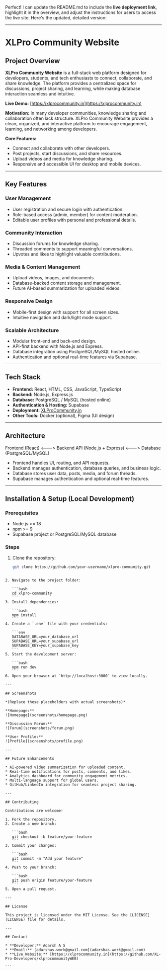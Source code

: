 Perfect! I can update the README.md to include the **live deployment link**, highlight it in the overview, and adjust the instructions for users to access the live site. Here's the updated, detailed version:

---

# XLPro Community Website

## Project Overview
**XLPro Community Website** is a full-stack web platform designed for developers, students, and tech enthusiasts to connect, collaborate, and share knowledge. The platform provides a centralized space for discussions, project sharing, and learning, while making database interaction seamless and intuitive.

**Live Demo:** [https://xlprocommunity.in](https://xlprocommunity.in)

**Motivation:**
In many developer communities, knowledge sharing and collaboration often lack structure. XLPro Community Website provides a clean, organized, and interactive platform to encourage engagement, learning, and networking among developers.

**Core Features:**
- Connect and collaborate with other developers.
- Post projects, start discussions, and share resources.
- Upload videos and media for knowledge sharing.
- Responsive and accessible UI for desktop and mobile devices.

---

## Key Features

### User Management
- User registration and secure login with authentication.
- Role-based access (admin, member) for content moderation.
- Editable user profiles with personal and professional details.

### Community Interaction
- Discussion forums for knowledge sharing.
- Threaded comments to support meaningful conversations.
- Upvotes and likes to highlight valuable contributions.

### Media & Content Management
- Upload videos, images, and documents.
- Database-backed content storage and management.
- Future AI-based summarization for uploaded videos.

### Responsive Design
- Mobile-first design with support for all screen sizes.
- Intuitive navigation and dark/light mode support.

### Scalable Architecture
- Modular front-end and back-end design.
- API-first backend with Node.js and Express.
- Database integration using PostgreSQL/MySQL hosted online.
- Authentication and optional real-time features via Supabase.

---

## Tech Stack
- **Frontend:** React, HTML, CSS, JavaScript, TypeScript  
- **Backend:** Node.js, Express.js  
- **Database:** PostgreSQL / MySQL (hosted online)  
- **Authentication & Hosting:** Supabase  
- **Deployment:** [XLProCommunity.in](https://xlprocommunity.in)  
- **Other Tools:** Docker (optional), Figma (UI design)

---

## Architecture



Frontend (React)  <--->  Backend API (Node.js + Express)  <--->  Database (PostgreSQL/MySQL)


- Frontend handles UI, routing, and API requests.
- Backend manages authentication, database queries, and business logic.
- Database stores user data, posts, media, and forum threads.
- Supabase manages authentication and optional real-time features.

---

## Installation & Setup (Local Development)

### Prerequisites
- Node.js >= 18
- npm >= 9
- Supabase project or PostgreSQL/MySQL database

### Steps
1. Clone the repository:
   ```bash
   git clone https://github.com/your-username/xlpro-community.git
````

2. Navigate to the project folder:

   ```bash
   cd xlpro-community
   ```
3. Install dependencies:

   ```bash
   npm install
   ```
4. Create a `.env` file with your credentials:

   ```env
   DATABASE_URL=your_database_url
   SUPABASE_URL=your_supabase_url
   SUPABASE_KEY=your_supabase_key
   ```
5. Start the development server:

   ```bash
   npm run dev
   ```
6. Open your browser at `http://localhost:3000` to view locally.

---

## Screenshots

*(Replace these placeholders with actual screenshots)*

**Homepage:**
![Homepage](screenshots/homepage.png)

**Discussion Forum:**
![Forum](screenshots/forum.png)

**User Profile:**
![Profile](screenshots/profile.png)

---

## Future Enhancements

* AI-powered video summarization for uploaded content.
* Real-time notifications for posts, comments, and likes.
* Analytics dashboard for community engagement metrics.
* Multi-language support for global users.
* GitHub/LinkedIn integration for seamless project sharing.

---

## Contributing

Contributions are welcome!

1. Fork the repository.
2. Create a new branch:

   ```bash
   git checkout -b feature/your-feature
   ```
3. Commit your changes:

   ```bash
   git commit -m "Add your feature"
   ```
4. Push to your branch:

   ```bash
   git push origin feature/your-feature
   ```
5. Open a pull request.

---

## License

This project is licensed under the MIT License. See the [LICENSE](LICENSE) file for details.

---

## Contact

* **Developer:** Adarsh A S
* **Email:** [adarshas.work@gmail.com](adarshas.work@gmail.com)
* **Live Website:** [https://xlprocommunity.in](https://github.com/XL-Pro-Developers/xlprocommunityWEB)

```

